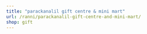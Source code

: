 ```yaml
---
title: "parackanalil gift centre & mini mart"
url: /ranni/parackanalil-gift-centre-and-mini-mart/
shop: gift
---
```

